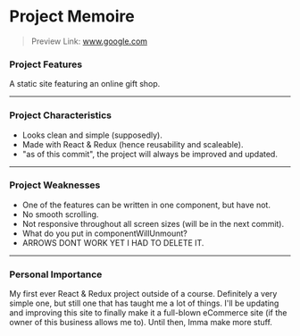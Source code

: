 # Project Memoire
> Preview Link: www.google.com

### Project Features
A static site featuring an online gift shop.

----
### Project Characteristics
* Looks clean and simple (supposedly).
* Made with React & Redux (hence reusability and scaleable).
* "as of this commit", the project will always be improved and updated.
----
### Project Weaknesses
* One of the features can be written in one component, but have not.
* No smooth scrolling.
* Not responsive throughout all screen sizes (will be in the next commit).
* What do you put in componentWillUnmount?
* ARROWS DONT WORK YET I HAD TO DELETE IT.
----
### Personal Importance
My first ever React & Redux project outside of a course. Definitely a very simple one, but still one that has taught me a lot of things. 
I'll be updating and improving this site to finally make it a full-blown eCommerce site (if the owner of this business allows me to). 
Until then, Imma make more stuff.

